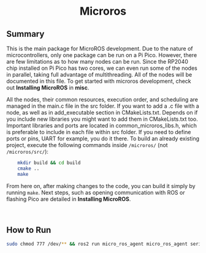# <p style="text-align: center;"> Microros </p>


## **Summary**

This is the main package for MicroROS development. Due to the nature of microcontrollers, only one package can be run on a Pi Pico. However, there are few limitations as to how many nodes can be run. Since the RP2040 chip installed on Pi Pico has two cores, we can even run some of the nodes in parallel, taking full advantage of multithreading. All of the nodes will be documented in this file. To get started with microros development, check out **Installing MicroROS** in **misc**.

All the nodes, their common resources, execution order, and scheduling are managed in the main.c file in the src folder. If you want to add a .c file with a node, as well as in add_executable section in CMakeLists.txt. Depends on if you include new libraries you might want to add them in CMakeLists.txt too. Important libraries and ports are located in common_microros_libs.h, which is preferable to include in each file within src folder. If you need to define ports or pins, UART for example, you do it there.
To build an already existing project, execute the following commands inside `/microros/` (not `/microros/src/`):
```sh
    mkdir build && cd build
    cmake ..
    make
```
From here on, after making changes to the code, you can build it simply by running `make`. Next steps, such as opening communication with ROS or flashing Pico are detailed in **Installing MicroROS**. 


<br>

## **How to Run**

```sh
sudo chmod 777 /dev/** && ros2 run micro_ros_agent micro_ros_agent serial --dev /dev/pico -b 115200
```

<br>
 